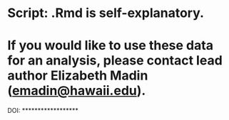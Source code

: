 # Script: .Rmd is self-explanatory. 

# If you would like to use these data for an analysis, please contact lead author Elizabeth Madin (emadin@hawaii.edu).

DOI: ******************